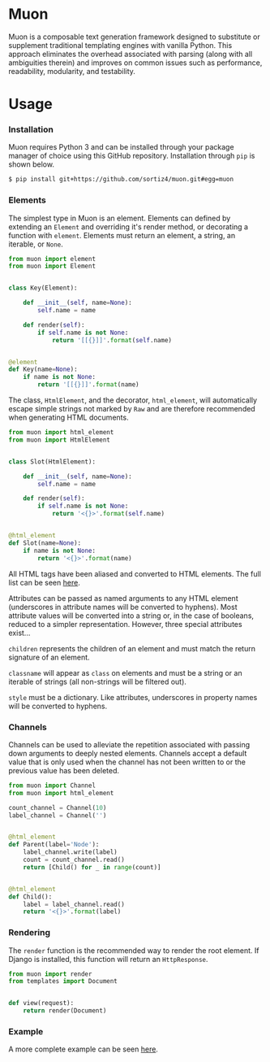 # Muon
Muon is a composable text generation framework designed to substitute or
supplement traditional templating engines with vanilla Python. This approach
eliminates the overhead associated with parsing (along with all ambiguities
therein) and improves on common issues such as performance, readability,
modularity, and testability.

# Usage

### Installation
Muon requires Python 3 and can be installed through your package manager of
choice using this GitHub repository. Installation through `pip` is shown below.

```sh
$ pip install git+https://github.com/sortiz4/muon.git#egg=muon
```

### Elements
The simplest type in Muon is an element. Elements can defined by extending an
`Element` and overriding it's render method, or decorating a function with
`element`. Elements must return an element, a string, an iterable, or `None`.

```python
from muon import element
from muon import Element


class Key(Element):

    def __init__(self, name=None):
        self.name = name

    def render(self):
        if self.name is not None:
            return '[[{}]]'.format(self.name)


@element
def Key(name=None):
    if name is not None:
        return '[[{}]]'.format(name)
```

The class, `HtmlElement`, and the decorator, `html_element`, will automatically
escape simple strings not marked by `Raw` and are therefore recommended when
generating HTML documents.

```python
from muon import html_element
from muon import HtmlElement


class Slot(HtmlElement):

    def __init__(self, name=None):
        self.name = name

    def render(self):
        if self.name is not None:
            return '<{}>'.format(self.name)


@html_element
def Slot(name=None):
    if name is not None:
        return '<{}>'.format(name)
```

All HTML tags have been aliased and converted to HTML elements. The full list
can be seen [here][1].

Attributes can be passed as named arguments to any HTML element (underscores in
attribute names will be converted to hyphens). Most attribute values will be
converted into a string or, in the case of booleans, reduced to a simpler
representation. However, three special attributes exist...

`children` represents the children of an element and must match the return
signature of an element.

`classname` will appear as `class` on elements and must be a string or an
iterable of strings (all non-strings will be filtered out).

`style` must be a dictionary. Like attributes, underscores in property names
will be converted to hyphens.

### Channels
Channels can be used to alleviate the repetition associated with passing down
arguments to deeply nested elements. Channels accept a default value that is
only used when the channel has not been written to or the previous value has
been deleted.

```python
from muon import Channel
from muon import html_element

count_channel = Channel(10)
label_channel = Channel('')


@html_element
def Parent(label='Node'):
    label_channel.write(label)
    count = count_channel.read()
    return [Child() for _ in range(count)]


@html_element
def Child():
    label = label_channel.read()
    return '<{}>'.format(label)
```

### Rendering
The `render` function is the recommended way to render the root element. If
Django is installed, this function will return an `HttpResponse`.

```python
from muon import render
from templates import Document


def view(request):
    return render(Document)
```

### Example
A more complete example can be seen [here][2].

[1]: https://github.com/sortiz4/muon/blob/master/muon/html.py#L38
[2]: https://github.com/sortiz4/muon/blob/master/example.py
